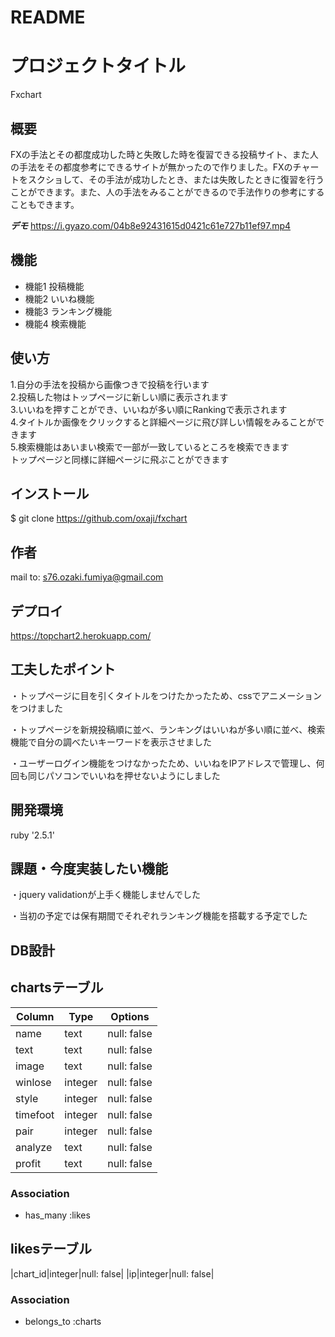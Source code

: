 # README

# プロジェクトタイトル
Fxchart

## 概要
FXの手法とその都度成功した時と失敗した時を復習できる投稿サイト、また人の手法をその都度参考にできるサイトが無かったので作りました。FXのチャートをスクショして、その手法が成功したとき、または失敗したときに復習を行うことができます。また、人の手法をみることができるので手法作りの参考にすることもできます。

***デモ***
https://i.gyazo.com/04b8e92431615d0421c61e727b11ef97.mp4

## 機能
- 機能1 投稿機能
- 機能2 いいね機能
- 機能3 ランキング機能
- 機能4 検索機能

## 使い方
1.自分の手法を投稿から画像つきで投稿を行います<br>
2.投稿した物はトップページに新しい順に表示されます<br>
3.いいねを押すことができ、いいねが多い順にRankingで表示されます<br>
4.タイトルか画像をクリックすると詳細ページに飛び詳しい情報をみることができます<br>
5.検索機能はあいまい検索で一部が一致しているところを検索できます<br>
  トップページと同様に詳細ページに飛ぶことができます<br>

## インストール
$ git clone https://github.com/oxaji/fxchart

## 作者
mail to: s76.ozaki.fumiya@gmail.com

## デプロイ
https://topchart2.herokuapp.com/

## 工夫したポイント
・トップページに目を引くタイトルをつけたかったため、cssでアニメーションをつけました

・トップページを新規投稿順に並べ、ランキングはいいねが多い順に並べ、検索機能で自分の調べたいキーワードを表示させました

・ユーザーログイン機能をつけなかったため、いいねをIPアドレスで管理し、何回も同じパソコンでいいねを押せないようにしました

## 開発環境
ruby '2.5.1'

## 課題・今度実装したい機能
・jquery validationが上手く機能しませんでした

・当初の予定では保有期間でそれぞれランキング機能を搭載する予定でした

## DB設計

## chartsテーブル
|Column|Type|Options|
|------|----|-------|
|name|text|null: false|
|text|text|null: false|
|image|text|null: false|
|winlose|integer|null: false|
|style|integer|null: false|
|timefoot|integer|null: false|
|pair|integer|null: false|
|analyze|text|null: false|
|profit|text|null: false|

### Association
- has_many :likes

## likesテーブル
|chart_id|integer|null: false|
|ip|integer|null: false|

### Association
- belongs_to :charts
